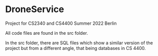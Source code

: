 # DroneService
Project for CS2340 and CS4400 Summer 2022 Berlin

All code files are found in the src folder.

In the src folder, there are SQL files which show a similar version of the project but from a different angle, that being databases in CS 4400.